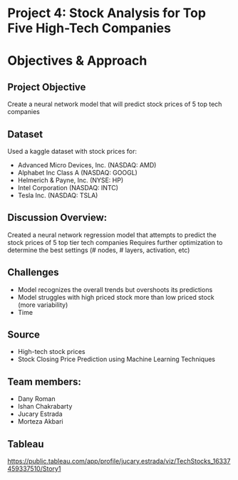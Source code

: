 # Project 4: Stock Analysis for Top Five High-Tech Companies

# Objectives & Approach

## Project Objective
Create a neural network model that will predict stock prices of 5 top tech companies

## Dataset
Used a kaggle dataset with stock prices for:

- Advanced Micro Devices, Inc. (NASDAQ: AMD)
- Alphabet Inc Class A (NASDAQ: GOOGL)
- Helmerich & Payne, Inc. (NYSE: HP)
- Intel Corporation (NASDAQ: INTC)
- Tesla Inc. (NASDAQ: TSLA)


## Discussion Overview:
Created a neural network regression model that attempts to predict the stock prices of 5 top tier tech companies 
Requires further optimization to determine the best settings (# nodes, # layers, activation, etc)

## Challenges
- Model recognizes the overall trends but overshoots its predictions
- Model struggles with high priced stock more than low priced stock (more variability)
- Time


## Source
- High-tech stock prices
- Stock Closing Price Prediction using Machine Learning Techniques

## Team members:

- Dany Roman
- Ishan Chakrabarty
- Jucary Estrada
- Morteza Akbari

## Tableau 
https://public.tableau.com/app/profile/jucary.estrada/viz/TechStocks_16337459337510/Story1
